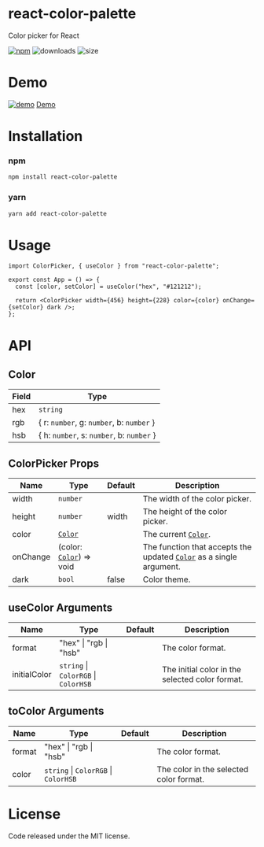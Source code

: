 # react-color-palette
Color picker for React

[![npm](https://img.shields.io/npm/v/react-color-palette)](https://www.npmjs.com/package/react-color-palette)
![downloads](https://img.shields.io/npm/dw/react-color-palette)
![size](https://img.shields.io/bundlephobia/min/react-color-palette)

# Demo
[![demo](https://github.com/Wondermarin/react-color-palette/raw/master/public/demo.webp)](https://codesandbox.io/s/2zw8q)
[Demo](https://codesandbox.io/s/2zw8q)

# Installation

### npm
```sh
npm install react-color-palette
```

### yarn
```sh
yarn add react-color-palette
```

# Usage

```tsx
import ColorPicker, { useColor } from "react-color-palette";

export const App = () => {
  const [color, setColor] = useColor("hex", "#121212");

  return <ColorPicker width={456} height={228} color={color} onChange={setColor} dark />;
};
```

# API

## Color
| Field | Type                                      |
| ----- | ----------------------------------------- |
| hex   | `string`                                  |
| rgb   | { r: `number`, g: `number`, b: `number` } |
| hsb   | { h: `number`, s: `number`, b: `number` } |

## ColorPicker Props
| Name     | Type                            | Default | Description                                                              |
| -------- | ------------------------------- | ------- | ------------------------------------------------------------------------ |
| width    | `number`                        |         | The width of the color picker.                                           |
| height   | `number`                        | width   | The height of the color picker.                                          |
| color    | [`Color`][1]                    |         | The current [`Color`][1].                                                |
| onChange | (color: [`Color`][1]) => void   |         | The function that accepts the updated [`Color`][1] as a single argument. |
| dark     | `bool`                          | false   | Color theme.                                                             |

[1]: https://github.com/Wondermarin/react-color-palette#color

## useColor Arguments
| Name         | Type                                 | Default | Description                                     |
| ------------ | ------------------------------------ | ------- | ----------------------------------------------- |
| format       | "hex" \| "rgb \| "hsb"               |         | The color format.                               |
| initialColor | `string` \| `ColorRGB` \| `ColorHSB` |         | The initial color in the selected color format. |

## toColor Arguments
| Name   | Type                                 | Default | Description                             |
| ------ | ------------------------------------ | ------- | --------------------------------------- |
| format | "hex" \| "rgb \| "hsb"               |         | The color format.                       |
| color  | `string` \| `ColorRGB` \| `ColorHSB` |         | The color in the selected color format. |

# License
Code released under the MIT license.
